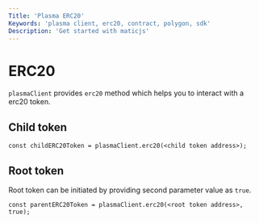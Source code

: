 ```yaml
---
Title: 'Plasma ERC20'
Keywords: 'plasma client, erc20, contract, polygon, sdk'
Description: 'Get started with maticjs'
---
```


# ERC20

`plasmaClient` provides `erc20` method which helps you to interact with a erc20 token.

## Child token

```
const childERC20Token = plasmaClient.erc20(<child token address>);
```

## Root token

Root token can be initiated by providing second parameter value as `true`.

```
const parentERC20Token = plasmaClient.erc20(<root token address>, true);
```
